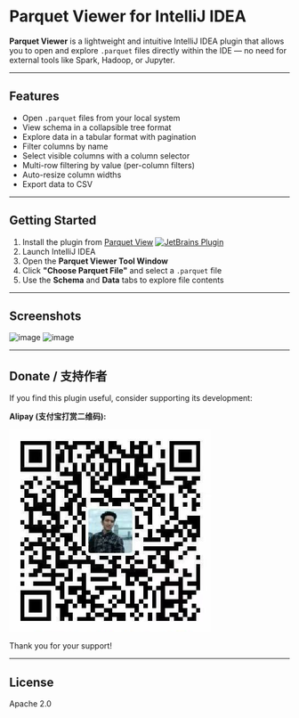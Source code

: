 # Parquet Viewer for IntelliJ IDEA

**Parquet Viewer** is a lightweight and intuitive IntelliJ IDEA plugin that allows you to open and explore `.parquet` files directly within the IDE — no need for external tools like Spark, Hadoop, or Jupyter.

---

## Features

- Open `.parquet` files from your local system
- View schema in a collapsible tree format
- Explore data in a tabular format with pagination
- Filter columns by name
- Select visible columns with a column selector
- Multi-row filtering by value (per-column filters)
- Auto-resize column widths
- Export data to CSV

---

## Getting Started

1. Install the plugin from [Parquet View](https://plugins.jetbrains.com/plugin/27306-parquet-viewer) [![JetBrains Plugin](https://img.shields.io/jetbrains/plugin/v/27306-parquet-viewer.svg)](https://plugins.jetbrains.com/plugin/27306-parquet-viewer)
2. Launch IntelliJ IDEA
3. Open the **Parquet Viewer Tool Window**
4. Click **"Choose Parquet File"** and select a `.parquet` file
5. Use the **Schema** and **Data** tabs to explore file contents

---

## Screenshots

![image](https://github.com/user-attachments/assets/beed502e-4a0d-4c63-9f5b-ba0ef14d9b87)
![image](https://github.com/user-attachments/assets/8d67a4db-06cf-4b84-b1a1-4b9b2ed04cc3)


---

## Donate / 支持作者

If you find this plugin useful, consider supporting its development:

**Alipay (支付宝打赏二维码):**

![Alipay QR](https://raw.githubusercontent.com/rainism0329/springclouddemo/master/1341746696680_.pic.jpg)

Thank you for your support!

---

## License

Apache 2.0
